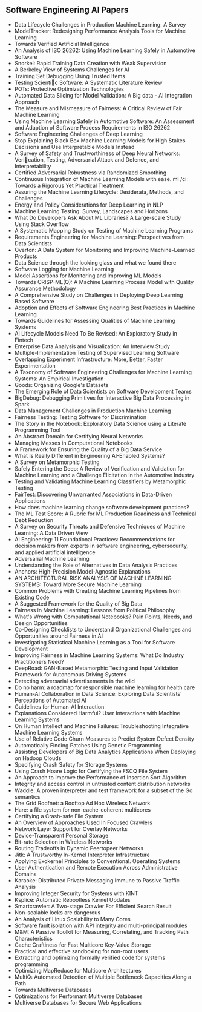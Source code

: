 <h2>Software Engineering AI Papers </h2>


<ul>

                             

 <li><a target="_blank" href="https://github.com/manjunath5496/Software-Engineering-AI-Papers/blob/master/so(1).pdf" style="text-decoration:none;">Data Lifecycle Challenges in Production Machine Learning: A Survey</a></li>

 <li><a target="_blank" href="https://github.com/manjunath5496/Software-Engineering-AI-Papers/blob/master/so(2).pdf" style="text-decoration:none;">ModelTracker: Redesigning Performance Analysis Tools for Machine Learning</a></li>

<li><a target="_blank" href="https://github.com/manjunath5496/Software-Engineering-AI-Papers/blob/master/so(3).pdf" style="text-decoration:none;">Towards Verified Artificial Intelligence</a></li>
 <li><a target="_blank" href="https://github.com/manjunath5496/Software-Engineering-AI-Papers/blob/master/so(4).pdf" style="text-decoration:none;">An Analysis of ISO 26262: Using Machine Learning Safely in Automotive Software</a></li>                              
<li><a target="_blank" href="https://github.com/manjunath5496/Software-Engineering-AI-Papers/blob/master/so(5).pdf" style="text-decoration:none;">Snorkel: Rapid Training Data Creation with Weak Supervision</a></li>
<li><a target="_blank" href="https://github.com/manjunath5496/Software-Engineering-AI-Papers/blob/master/so(6).pdf" style="text-decoration:none;">A Berkeley View of Systems Challenges for AI</a></li>
 <li><a target="_blank" href="https://github.com/manjunath5496/Software-Engineering-AI-Papers/blob/master/so(7).pdf" style="text-decoration:none;">Training Set Debugging Using Trusted Items</a></li>

 <li><a target="_blank" href="https://github.com/manjunath5496/Software-Engineering-AI-Papers/blob/master/so(8).pdf" style="text-decoration:none;"> Testing Scientic Software: A Systematic Literature Review </a></li>
   <li><a target="_blank" href="https://github.com/manjunath5496/Software-Engineering-AI-Papers/blob/master/so(9).pdf" style="text-decoration:none;">POTs: Protective Optimization Technologies</a></li>
  
   
 <li><a target="_blank" href="https://github.com/manjunath5496/Software-Engineering-AI-Papers/blob/master/so(10).pdf" style="text-decoration:none;">Automated Data Slicing for Model Validation: A Big data - AI Integration Approach</a></li>                              
<li><a target="_blank" href="https://github.com/manjunath5496/Software-Engineering-AI-Papers/blob/master/so(11).pdf" style="text-decoration:none;">The Measure and Mismeasure of Fairness: A Critical Review of Fair Machine Learning</a></li>
<li><a target="_blank" href="https://github.com/manjunath5496/Software-Engineering-AI-Papers/blob/master/so(12).pdf" style="text-decoration:none;">Using Machine Learning Safely in Automotive Software: An Assessment and Adaption of Software Process Requirements in ISO 26262</a></li>
<li><a target="_blank" href="https://github.com/manjunath5496/Software-Engineering-AI-Papers/blob/master/so(13).pdf" style="text-decoration:none;">Software Engineering Challenges of Deep Learning</a></li>

<li><a target="_blank" href="https://github.com/manjunath5496/Software-Engineering-AI-Papers/blob/master/so(14).pdf" style="text-decoration:none;">Stop Explaining Black Box Machine Learning Models for High Stakes Decisions and Use Interpretable Models Instead</a></li>
                              
<li><a target="_blank" href="https://github.com/manjunath5496/Software-Engineering-AI-Papers/blob/master/so(15).pdf" style="text-decoration:none;">A Survey of Safety and Trustworthiness of Deep Neural Networks: Verication, Testing, Adversarial Attack and Defence, and Interpretability</a></li>

<li><a target="_blank" href="https://github.com/manjunath5496/Software-Engineering-AI-Papers/blob/master/so(16).pdf" style="text-decoration:none;">Certified Adversarial Robustness via Randomized Smoothing</a></li>

  <li><a target="_blank" href="https://github.com/manjunath5496/Software-Engineering-AI-Papers/blob/master/so(17).pdf" style="text-decoration:none;">Continuous Integration of Machine Learning Models with ease. ml /ci: Towards a Rigorous Yet Practical Treatment</a></li>   
  
<li><a target="_blank" href="https://github.com/manjunath5496/Software-Engineering-AI-Papers/blob/master/so(18).pdf" style="text-decoration:none;">Assuring the Machine Learning Lifecycle: Desiderata, Methods, and Challenges</a></li> 

  
<li><a target="_blank" href="https://github.com/manjunath5496/Software-Engineering-AI-Papers/blob/master/so(19).pdf" style="text-decoration:none;">Energy and Policy Considerations for Deep Learning in NLP</a></li> 

<li><a target="_blank" href="https://github.com/manjunath5496/Software-Engineering-AI-Papers/blob/master/so(20).pdf" style="text-decoration:none;">Machine Learning Testing:
Survey, Landscapes and Horizons</a></li>

<li><a target="_blank" href="https://github.com/manjunath5496/Software-Engineering-AI-Papers/blob/master/so(21).pdf" style="text-decoration:none;">What Do Developers Ask About ML Libraries? A Large-scale Study Using Stack Overflow</a></li>
<li><a target="_blank" href="https://github.com/manjunath5496/Software-Engineering-AI-Papers/blob/master/so(22).pdf" style="text-decoration:none;">A Systematic Mapping Study on Testing of Machine Learning Programs</a></li> 
 <li><a target="_blank" href="https://github.com/manjunath5496/Software-Engineering-AI-Papers/blob/master/so(23).pdf" style="text-decoration:none;">Requirements Engineering for Machine Learning: Perspectives from Data Scientists</a></li> 
 

   <li><a target="_blank" href="https://github.com/manjunath5496/Software-Engineering-AI-Papers/blob/master/so(24).pdf" style="text-decoration:none;">Overton: A Data System for Monitoring and Improving Machine-Learned Products</a></li>
 
   <li><a target="_blank" href="https://github.com/manjunath5496/Software-Engineering-AI-Papers/blob/master/so(25).pdf" style="text-decoration:none;">Data Science through the looking glass and what we found there </a></li>                              
 <li><a target="_blank" href="https://github.com/manjunath5496/Software-Engineering-AI-Papers/blob/master/so(26).pdf" style="text-decoration:none;">Software Logging for Machine Learning</a></li>
 <li><a target="_blank" href="https://github.com/manjunath5496/Software-Engineering-AI-Papers/blob/master/so(27).pdf" style="text-decoration:none;">Model Assertions for Monitoring and Improving ML Models</a></li>
   
 
   <li><a target="_blank" href="https://github.com/manjunath5496/Software-Engineering-AI-Papers/blob/master/so(28).pdf" style="text-decoration:none;">Towards CRISP-ML(Q): A Machine Learning Process Model with Quality Assurance Methodology</a></li>
 
   <li><a target="_blank" href="https://github.com/manjunath5496/Software-Engineering-AI-Papers/blob/master/so(29).pdf" style="text-decoration:none;">A Comprehensive Study on Challenges in Deploying Deep Learning Based Software </a></li>                              

  <li><a target="_blank" href="https://github.com/manjunath5496/Software-Engineering-AI-Papers/blob/master/so(30).pdf" style="text-decoration:none;">Adoption and Effects of Software Engineering Best Practices in Machine Learning</a></li>
 
   <li><a target="_blank" href="https://github.com/manjunath5496/Software-Engineering-AI-Papers/blob/master/so(31).pdf" style="text-decoration:none;">Towards Guidelines for Assessing Qualities of Machine Learning Systems</a></li> 
    <li><a target="_blank" href="https://github.com/manjunath5496/Software-Engineering-AI-Papers/blob/master/so(32).pdf" style="text-decoration:none;">AI Lifecycle Models Need To Be Revised: An Exploratory Study in Fintech</a></li> 

   <li><a target="_blank" href="https://github.com/manjunath5496/Software-Engineering-AI-Papers/blob/master/so(33).pdf" style="text-decoration:none;">Enterprise Data Analysis and Visualization: An Interview Study</a></li>                              

  <li><a target="_blank" href="https://github.com/manjunath5496/Software-Engineering-AI-Papers/blob/master/so(34).pdf" style="text-decoration:none;">Multiple-Implementation Testing of Supervised Learning Software</a></li> 
 
  <li><a target="_blank" href="https://github.com/manjunath5496/Software-Engineering-AI-Papers/blob/master/so(35).pdf" style="text-decoration:none;">Overlapping Experiment Infrastructure: More, Better, Faster Experimentation</a></li> 

  <li><a target="_blank" href="https://github.com/manjunath5496/Software-Engineering-AI-Papers/blob/master/so(36).pdf" style="text-decoration:none;">A Taxonomy of Software Engineering Challenges for Machine Learning Systems: An Empirical Investigation</a></li> 
 
<li><a target="_blank" href="https://github.com/manjunath5496/Software-Engineering-AI-Papers/blob/master/so(37).pdf" style="text-decoration:none;">Goods: Organizing Google's Datasets</a></li>
 <li><a target="_blank" href="https://github.com/manjunath5496/Software-Engineering-AI-Papers/blob/master/so(38).pdf" style="text-decoration:none;">The Emerging Role of Data Scientists on Software Development Teams</a></li>
<li><a target="_blank" href="https://github.com/manjunath5496/Software-Engineering-AI-Papers/blob/master/so(39).pdf" style="text-decoration:none;">BigDebug: Debugging Primitives for Interactive Big Data Processing in Spark</a></li>
 <li><a target="_blank" href="https://github.com/manjunath5496/Software-Engineering-AI-Papers/blob/master/so(40).pdf" style="text-decoration:none;">Data Management Challenges in Production Machine Learning</a></li>                              
<li><a target="_blank" href="https://github.com/manjunath5496/Software-Engineering-AI-Papers/blob/master/so(41).pdf" style="text-decoration:none;">Fairness Testing:
Testing Software for Discrimination</a></li>
<li><a target="_blank" href="https://github.com/manjunath5496/Software-Engineering-AI-Papers/blob/master/so(42).pdf" style="text-decoration:none;">The Story in the Notebook: Exploratory Data Science using a Literate Programming Tool</a></li>
 
  <li><a target="_blank" href="https://github.com/manjunath5496/Software-Engineering-AI-Papers/blob/master/so(43).pdf" style="text-decoration:none;">An Abstract Domain for Certifying Neural Networks</a></li>
 <li><a target="_blank" href="https://github.com/manjunath5496/Software-Engineering-AI-Papers/blob/master/so(44).pdf" style="text-decoration:none;">Managing Messes in Computational Notebooks</a></li>
   <li><a target="_blank" href="https://github.com/manjunath5496/Software-Engineering-AI-Papers/blob/master/so(45).pdf" style="text-decoration:none;">A Framework for Ensuring the Quality of a Big Data Service</a></li>  
   
<li><a target="_blank" href="https://github.com/manjunath5496/Software-Engineering-AI-Papers/blob/master/so(46).pdf" style="text-decoration:none;">What Is Really Different
in Engineering AI-Enabled Systems?</a></li> 
                             
<li><a target="_blank" href="https://github.com/manjunath5496/Software-Engineering-AI-Papers/blob/master/so(47).pdf" style="text-decoration:none;">A Survey on Metamorphic Testing</a></li>
<li><a target="_blank" href="https://github.com/manjunath5496/Software-Engineering-AI-Papers/blob/master/so(48).pdf" style="text-decoration:none;">Safely Entering the Deep: A Review of Verification and Validation for Machine Learning and a Challenge Elicitation in the Automotive Industry</a></li>

<li><a target="_blank" href="https://github.com/manjunath5496/Software-Engineering-AI-Papers/blob/master/so(49).pdf" style="text-decoration:none;">Testing and Validating Machine Learning Classifiers by Metamorphic Testing</a></li>
                              
<li><a target="_blank" href="https://github.com/manjunath5496/Software-Engineering-AI-Papers/blob/master/so(50).pdf" style="text-decoration:none;">FairTest: Discovering Unwarranted Associations in Data-Driven Applications</a></li>
<li><a target="_blank" href="https://github.com/manjunath5496/Software-Engineering-AI-Papers/blob/master/so(51).pdf" style="text-decoration:none;">How does machine learning change software development practices?</a></li>
<li><a target="_blank" href="https://github.com/manjunath5496/Software-Engineering-AI-Papers/blob/master/so(52).pdf" style="text-decoration:none;">The ML Test Score:
A Rubric for ML Production Readiness and Technical Debt Reduction</a></li>

<li><a target="_blank" href="https://github.com/manjunath5496/Software-Engineering-AI-Papers/blob/master/so(53).pdf" style="text-decoration:none;">A Survey on Security Threats and Defensive Techniques of Machine Learning: A Data Driven View</a></li>
 
<li><a target="_blank" href="https://github.com/manjunath5496/Software-Engineering-AI-Papers/blob/master/so(54).pdf" style="text-decoration:none;">AI Engineering:
11 Foundational Practices: Recommendations for decision makers from experts in software engineering, cybersecurity, and applied artificial intelligence</a></li>

<li><a target="_blank" href="https://github.com/manjunath5496/Software-Engineering-AI-Papers/blob/master/so(55).pdf" style="text-decoration:none;">Adversarial Machine Learning</a></li>
 
  <li><a target="_blank" href="https://github.com/manjunath5496/Software-Engineering-AI-Papers/blob/master/so(56).pdf" style="text-decoration:none;">Understanding the Role of Alternatives in Data Analysis Practices </a></li>                              

  <li><a target="_blank" href="https://github.com/manjunath5496/Software-Engineering-AI-Papers/blob/master/so(57).pdf" style="text-decoration:none;">Anchors: High-Precision Model-Agnostic Explanations</a></li>
 
   <li><a target="_blank" href="https://github.com/manjunath5496/Software-Engineering-AI-Papers/blob/master/so(58).pdf" style="text-decoration:none;">AN ARCHITECTURAL RISK ANALYSIS OF MACHINE LEARNING SYSTEMS: Toward More Secure Machine Learning</a></li>
    <li><a target="_blank" href="https://github.com/manjunath5496/Software-Engineering-AI-Papers/blob/master/so(59).pdf" style="text-decoration:none;">Common Problems with Creating Machine Learning Pipelines from Existing Code</a></li>
 
  <li><a target="_blank" href="https://github.com/manjunath5496/Software-Engineering-AI-Papers/blob/master/so(60).pdf" style="text-decoration:none;">A Suggested Framework for the Quality of Big Data </a></li>
 
   <li><a target="_blank" href="https://github.com/manjunath5496/Software-Engineering-AI-Papers/blob/master/so(61).pdf" style="text-decoration:none;">Fairness in Machine Learning: Lessons from Political Philosophy</a></li>
 
   <li><a target="_blank" href="https://github.com/manjunath5496/Software-Engineering-AI-Papers/blob/master/so(62).pdf" style="text-decoration:none;">What's Wrong with Computational Notebooks? Pain Points, Needs, and Design Opportunities</a></li>
 
   <li><a target="_blank" href="https://github.com/manjunath5496/Software-Engineering-AI-Papers/blob/master/so(63).pdf" style="text-decoration:none;">Co-Designing Checklists to Understand Organizational Challenges and Opportunities around Fairness in AI</a></li>                              

  <li><a target="_blank" href="https://github.com/manjunath5496/Software-Engineering-AI-Papers/blob/master/so(64).pdf" style="text-decoration:none;">Investigating Statistical Machine Learning as a Tool for Software Development</a></li>
 
   <li><a target="_blank" href="https://github.com/manjunath5496/Software-Engineering-AI-Papers/blob/master/so(65).pdf" style="text-decoration:none;">Improving Fairness in Machine Learning Systems: What Do Industry Practitioners Need? </a></li> 

   <li><a target="_blank" href="https://github.com/manjunath5496/Software-Engineering-AI-Papers/blob/master/so(66).pdf" style="text-decoration:none;">DeepRoad: GAN-Based Metamorphic Testing and Input Validation Framework for Autonomous Driving Systems</a></li> 
 
   <li><a target="_blank" href="https://github.com/manjunath5496/Software-Engineering-AI-Papers/blob/master/so(67).pdf" style="text-decoration:none;">Detecting adversarial advertisements in the wild</a></li>                              

  <li><a target="_blank" href="https://github.com/manjunath5496/Software-Engineering-AI-Papers/blob/master/so(68).pdf" style="text-decoration:none;">Do no harm: a roadmap for responsible machine learning for health care</a></li> 
 
  
   <li><a target="_blank" href="https://github.com/manjunath5496/Software-Engineering-AI-Papers/blob/master/so(69).pdf" style="text-decoration:none;">Human-AI Collaboration in Data Science: Exploring Data Scientists' Perceptions of Automated AI</a></li>                              

  <li><a target="_blank" href="https://github.com/manjunath5496/Software-Engineering-AI-Papers/blob/master/so(70).pdf" style="text-decoration:none;">Guidelines for Human-AI Interaction</a></li> 
  
 
 <li><a target="_blank" href="https://github.com/manjunath5496/Software-Engineering-AI-Papers/blob/master/so(71).pdf" style="text-decoration:none;">Explanations Considered Harmful? User Interactions with Machine Learning Systems</a></li>
 
 <li><a target="_blank" href="https://github.com/manjunath5496/Software-Engineering-AI-Papers/blob/master/so(72).pdf" style="text-decoration:none;">On Human Intellect and Machine Failures: Troubleshooting Integrative Machine Learning Systems</a></li> 
 
 
 <li><a target="_blank" href="https://github.com/manjunath5496/Software-Engineering-AI-Papers/blob/master/so(73).pdf" style="text-decoration:none;">Use of Relative Code Churn Measures to Predict System Defect Density</a></li>
  <li><a target="_blank" href="https://github.com/manjunath5496/Software-Engineering-AI-Papers/blob/master/so(74).pdf" style="text-decoration:none;">Automatically Finding Patches Using Genetic Programming</a></li>
    <li><a target="_blank" href="https://github.com/manjunath5496/Software-Engineering-AI-Papers/blob/master/so(75).pdf" style="text-decoration:none;">Assisting Developers of Big Data Analytics Applications When Deploying on Hadoop Clouds</a></li>                        
<li><a target="_blank" href="https://github.com/manjunath5496/Software-Engineering-AI-Papers/blob/master/so(76).pdf" style="text-decoration:none;">Specifying Crash Safety for Storage Systems</a></li>

 <li><a target="_blank" href="https://github.com/manjunath5496/Software-Engineering-AI-Papers/blob/master/so(77).pdf" style="text-decoration:none;">Using Crash Hoare Logic for Certifying the FSCQ File System</a></li> 
 
 
 <li><a target="_blank" href="https://github.com/manjunath5496/Software-Engineering-AI-Papers/blob/master/so(78).pdf" style="text-decoration:none;">An Approach to Improve the Performance
of Insertion Sort Algorithm</a></li>
  <li><a target="_blank" href="https://github.com/manjunath5496/Software-Engineering-AI-Papers/blob/master/so(79).pdf" style="text-decoration:none;">Integrity and access control in untrusted content distribution networks</a></li>


 <li><a target="_blank" href="https://github.com/manjunath5496/Software-Engineering-AI-Papers/blob/master/so(80).pdf" style="text-decoration:none;">Waddle: A proven interpreter and test framework
for a subset of the Go semantics</a></li> 
 
 
 <li><a target="_blank" href="https://github.com/manjunath5496/Software-Engineering-AI-Papers/blob/master/so(81).pdf" style="text-decoration:none;">The Grid Roofnet:
a Rooftop Ad Hoc Wireless Network</a></li>
  <li><a target="_blank" href="https://github.com/manjunath5496/Software-Engineering-AI-Papers/blob/master/so(82).pdf" style="text-decoration:none;">Hare: a file system for non-cache-coherent multicores</a></li>

 <li><a target="_blank" href="https://github.com/manjunath5496/Software-Engineering-AI-Papers/blob/master/so(83).pdf" style="text-decoration:none;">Certifying a Crash-safe File System</a></li>
  <li><a target="_blank" href="https://github.com/manjunath5496/Software-Engineering-AI-Papers/blob/master/so(84).pdf" style="text-decoration:none;">An Overview of Approaches Used In Focused Crawlers</a></li>

 <li><a target="_blank" href="https://github.com/manjunath5496/Software-Engineering-AI-Papers/blob/master/so(85).pdf" style="text-decoration:none;">Network Layer Support for Overlay Networks</a></li>
  <li><a target="_blank" href="https://github.com/manjunath5496/Software-Engineering-AI-Papers/blob/master/so(86).pdf" style="text-decoration:none;">Device-Transparent Personal Storage</a></li>

 <li><a target="_blank" href="https://github.com/manjunath5496/Software-Engineering-AI-Papers/blob/master/so(87).pdf" style="text-decoration:none;">Bit-rate Selection in Wireless Networks</a></li>
  <li><a target="_blank" href="https://github.com/manjunath5496/Software-Engineering-AI-Papers/blob/master/so(88).pdf" style="text-decoration:none;">Routing Tradeoffs in Dynamic Peer­to­peer Networks</a></li>
  <li><a target="_blank" href="https://github.com/manjunath5496/Software-Engineering-AI-Papers/blob/master/so(89).pdf" style="text-decoration:none;">Jitk: A Trustworthy In-Kernel Interpreter Infrastructure</a></li>
  
  
  <li><a target="_blank" href="https://github.com/manjunath5496/Software-Engineering-AI-Papers/blob/master/so(90).pdf" style="text-decoration:none;"> Applying Exokernel Principles to Conventional. Operating Systems</a></li>
  <li><a target="_blank" href="https://github.com/manjunath5496/Software-Engineering-AI-Papers/blob/master/so(91).pdf" style="text-decoration:none;">User Authentication and Remote Execution
Across Administrative Domains</a></li>

 <li><a target="_blank" href="https://github.com/manjunath5496/Software-Engineering-AI-Papers/blob/master/so(92).pdf" style="text-decoration:none;">Karaoke: Distributed Private Messaging
Immune to Passive Traffic Analysis</a></li>
  <li><a target="_blank" href="https://github.com/manjunath5496/Software-Engineering-AI-Papers/blob/master/so(93).pdf" style="text-decoration:none;"> Improving Integer Security for Systems with KINT</a></li>
  <li><a target="_blank" href="https://github.com/manjunath5496/Software-Engineering-AI-Papers/blob/master/so(94).pdf" style="text-decoration:none;">Ksplice: Automatic Rebootless Kernel Updates</a></li> 
  
   <li><a target="_blank" href="https://github.com/manjunath5496/Software-Engineering-AI-Papers/blob/master/so(95).pdf" style="text-decoration:none;">Smartcrawler: A Two-stage Crawler For Efficient Search Result</a></li>  
  
<li><a target="_blank" href="https://github.com/manjunath5496/Software-Engineering-AI-Papers/blob/master/so(96).pdf" style="text-decoration:none;">Non-scalable locks are dangerous</a></li> 
  
  
<li><a target="_blank" href="https://github.com/manjunath5496/Software-Engineering-AI-Papers/blob/master/so(97).pdf" style="text-decoration:none;">An Analysis of Linux Scalability to Many Cores</a></li>


 <li><a target="_blank" href="https://github.com/manjunath5496/Software-Engineering-AI-Papers/blob/master/so(98).pdf" style="text-decoration:none;">Software fault isolation with
API integrity and multi-principal modules</a></li> 
  
   <li><a target="_blank" href="https://github.com/manjunath5496/Software-Engineering-AI-Papers/blob/master/so(99).pdf" style="text-decoration:none;">M&M: A Passive Toolkit for Measuring, Correlating, and Tracking Path Characteristics</a></li>  
  
<li><a target="_blank" href="https://github.com/manjunath5496/Software-Engineering-AI-Papers/blob/master/so(100).pdf" style="text-decoration:none;">Cache Craftiness for Fast Multicore Key-Value Storage</a></li>  
  
 <li><a target="_blank" href="https://github.com/manjunath5496/Software-Engineering-AI-Papers/blob/master/so(101).pdf" style="text-decoration:none;">Practical and effective sandboxing for non-root users</a></li> 
  
   <li><a target="_blank" href="https://github.com/manjunath5496/Software-Engineering-AI-Papers/blob/master/so(102).pdf" style="text-decoration:none;">Extracting and optimizing formally verified code for systems programming</a></li> 
  
   
 <li><a target="_blank" href="https://github.com/manjunath5496/Software-Engineering-AI-Papers/blob/master/so(103).pdf" style="text-decoration:none;">Optimizing MapReduce for Multicore Architectures </a></li> 
  
   <li><a target="_blank" href="https://github.com/manjunath5496/Software-Engineering-AI-Papers/blob/master/so(104).pdf" style="text-decoration:none;">MultiQ: Automated Detection of
Multiple Bottleneck Capacities Along a Path</a></li>  
   
 <li><a target="_blank" href="https://github.com/manjunath5496/Software-Engineering-AI-Papers/blob/master/so(105).pdf" style="text-decoration:none;">Towards Multiverse Databases</a></li> 
 
<li><a target="_blank" href="https://github.com/manjunath5496/Software-Engineering-AI-Papers/blob/master/so(106).pdf" style="text-decoration:none;">Optimizations for Performant Multiverse Databases</a></li> 
  
   <li><a target="_blank" href="https://github.com/manjunath5496/Software-Engineering-AI-Papers/blob/master/so(107).pdf" style="text-decoration:none;">Multiverse Databases for Secure Web Applications</a></li> 
  </ul>
